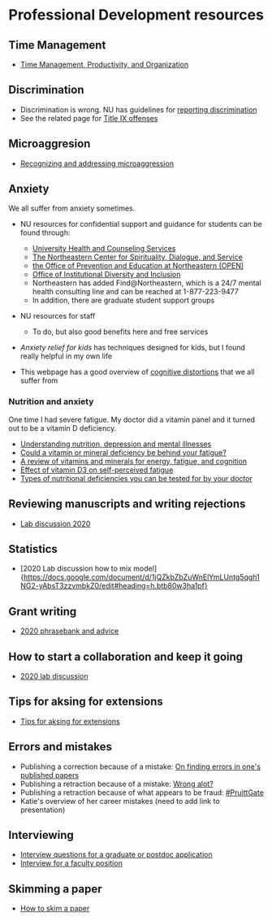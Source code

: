 # Professional Development resources

## Time Management
* [Time Management, Productivity, and Organization](https://docs.google.com/document/d/13xiuKlbF0ao1CSZoeDg5RmtGibtNRclVZeQpAYcLIFo/edit)

## Discrimination
* Discrimination is wrong. NU has guidelines for [reporting discrimination](https://www.northeastern.edu/ouec/reporting-options/discrimination/)
* See the related page for [Title IX offenses](https://www.northeastern.edu/ouec/reporting-options/titleix-prohibited-offenses/)

## Microaggresion
* [Recognizing and addressing microaggression](https://github.com/DrK-Lo/lotterhoslabprotocols/blob/gh-pages/Recognizing%20and%20Addressing%20Microaggressions%20Takewaways%202021.pdf)

## Anxiety
We all suffer from anxiety sometimes.
* NU resources for confidential support and guidance for students can be found through:
  * [University Health and Counseling Services](https://www.northeastern.edu/uhcs/)
  * [The Northeastern Center for Spirituality, Dialogue, and Service](https://www.northeastern.edu/spirituallife/)
  * [the Office of Prevention and Education at Northeastern (OPEN)](https://studentlife.northeastern.edu/open/)
  * [Office of Institutional Diversity and Inclusion](https://provost.northeastern.edu/oidi/)
  * Northeastern has added Find@Northeastern, which is a 24/7 mental health consulting line and can be reached at 1-877-223-9477
  * In addition, there are graduate student support groups
  
* NU resources for staff
  * To do, but also good benefits here and free services

* _Anxiety relief for kids_ has techniques designed for kids, but I found really helpful in my own life
* This webpage has a good overview of [cognitive distortions](https://positivepsychology.com/cognitive-distortions/) that we all suffer from

### Nutrition and anxiety
One time I had severe fatigue. My doctor did a vitamin panel and it turned out to be a vitamin D deficiency.
* [Understanding nutrition, depression and mental illnesses](https://www.ncbi.nlm.nih.gov/pmc/articles/PMC2738337/)
* [Could a vitamin or mineral deficiency be behind your fatigue?](https://www.health.harvard.edu/mind-and-mood/could-a-vitamin-or-mineral-deficiency-be-behind-your-fatigue)
* [A review of vitamins and minerals for energy, fatigue, and cognition](https://www.ncbi.nlm.nih.gov/pmc/articles/PMC7019700/)
* [Effect of vitamin D3 on self-perceived fatigue](https://www.ncbi.nlm.nih.gov/pmc/articles/PMC5207540/)
* [Types of nutritional deficiencies you can be tested for by your doctor](https://www.myonemedicalsource.com/2020/06/18/nutritional-testing/)

## Reviewing manuscripts and writing rejections
* [Lab discussion 2020](https://docs.google.com/document/d/1BGYn66Q0mkXOwL5S_woHOLh7__dTHQzQDxRc5EnKLNw/edit#)

## Statistics
* [2020 Lab discussion how to mix model]{https://docs.google.com/document/d/1jQZkbZbZuWnElYmLUntg5qgh1NG2-yAbsT3zzvmbkZ0/edit#heading=h.btb80w3ha1pf}

## Grant writing
* [2020 phrasebank and advice](https://docs.google.com/document/d/10TXWztCiID1-wNTGZ37rvYoIVHbf2kWmQMHoqN6pHQk/edit?pli=1)

## How to start a collaboration and keep it going
* [2020 lab discussion](https://docs.google.com/document/d/1mgWle41KPHnlCevE5IB9S1AaWQcYDFm_7riQU7WTfOM/edit)

## Tips for aksing for extensions
* [Tips for aksing for extensions](https://docs.google.com/document/d/1o87Ua79CeVIQstDpy9m9DtGsZTL9ttFmVB-Kqus1Iig/edit)

## Errors and mistakes
* Publishing a correction because of a mistake: [On finding errors in one's published papers](https://dynamicecology.wordpress.com/2016/12/02/on-finding-errors-in-ones-published-analyses/)
* Publishing a retraction because of a mistake: [Wrong alot?](http://ecoevoevoeco.blogspot.com/2016/12/wrong-lot.html%20http://ecoevoevoeco.blogspot.com/2016/12/wrong-lot.html)
* Publishing a retraction because of what appears to be fraud: [#PruittGate](https://laskowskilab.faculty.ucdavis.edu/2020/01/29/retractions/)
* Katie's overview of her career mistakes (need to add link to presentation)

## Interviewing
* [Interview questions for a graduate or postdoc application](https://docs.google.com/document/d/1SM3PiIfo4f_Pd_NZxC4Br1g5E0mnqCUlwilrleatNWA/edit)
* [Interview for a faculty position](https://docs.google.com/document/d/1OvvB6yl_5l05dUn3frL5GEJeksc5xjy8a_keq8sp0fc/edit)

## Skimming a paper
* [How to skim a paper](https://docs.google.com/document/d/17wIUVwRGpfRMG-riBjCj9EyCnPMb-K8RX7ww5C0kzf8/edit)

